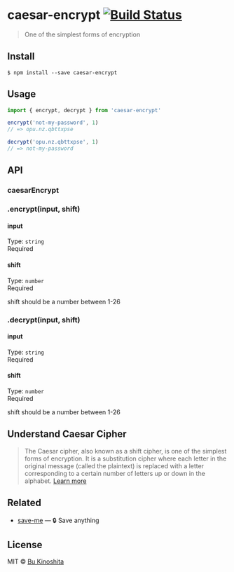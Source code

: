 # caesar-encrypt [![Build Status](https://travis-ci.org/bukinoshita/caesar.svg?branch=master)](https://travis-ci.org/bukinoshita/caesar)
> One of the simplest forms of encryption


## Install
```
$ npm install --save caesar-encrypt
```


## Usage
```js
import { encrypt, decrypt } from 'caesar-encrypt'

encrypt('not-my-password', 1)
// => opu.nz.qbttxpse

decrypt('opu.nz.qbttxpse', 1)
// => not-my-password
```


## API
### caesarEncrypt

### .encrypt(input, shift)

#### input
Type: `string`<br/>
Required

#### shift
Type: `number`<br/>
Required

shift should be a number between 1-26


### .decrypt(input, shift)

#### input
Type: `string`<br/>
Required

#### shift
Type: `number`<br/>
Required

shift should be a number between 1-26

## Understand Caesar Cipher
> The Caesar cipher, also known as a shift cipher, is one of the simplest forms of encryption. It is a substitution cipher where each letter in the original message (called the plaintext) is replaced with a letter corresponding to a certain number of letters up or down in the alphabet. [Learn more](https://learncryptography.com/classical-encryption/caesar-cipher)


## Related
- [save-me](https://github.com/bukinoshita/save-me) — :lock: Save anything


## License
MIT © [Bu Kinoshita](https://bukinoshita.io)
